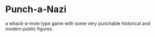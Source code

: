 # Punch-a-Nazi
a whack-a-mole type game with some very punchable historical and modern public figures. 
